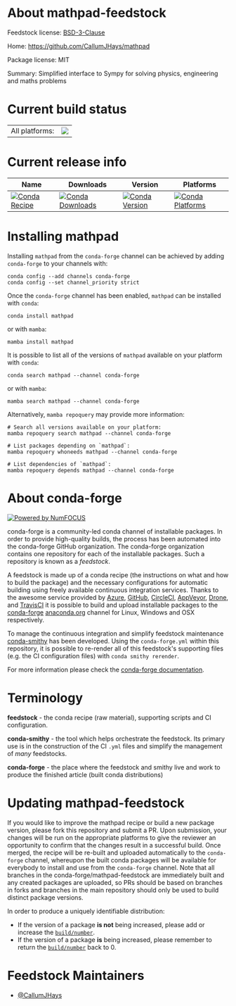 About mathpad-feedstock
=======================

Feedstock license: [BSD-3-Clause](https://github.com/conda-forge/mathpad-feedstock/blob/main/LICENSE.txt)

Home: https://github.com/CallumJHays/mathpad

Package license: MIT

Summary: Simplified interface to Sympy for solving physics, engineering and maths problems

Current build status
====================


<table><tr><td>All platforms:</td>
    <td>
      <a href="https://dev.azure.com/conda-forge/feedstock-builds/_build/latest?definitionId=19724&branchName=main">
        <img src="https://dev.azure.com/conda-forge/feedstock-builds/_apis/build/status/mathpad-feedstock?branchName=main">
      </a>
    </td>
  </tr>
</table>

Current release info
====================

| Name | Downloads | Version | Platforms |
| --- | --- | --- | --- |
| [![Conda Recipe](https://img.shields.io/badge/recipe-mathpad-green.svg)](https://anaconda.org/conda-forge/mathpad) | [![Conda Downloads](https://img.shields.io/conda/dn/conda-forge/mathpad.svg)](https://anaconda.org/conda-forge/mathpad) | [![Conda Version](https://img.shields.io/conda/vn/conda-forge/mathpad.svg)](https://anaconda.org/conda-forge/mathpad) | [![Conda Platforms](https://img.shields.io/conda/pn/conda-forge/mathpad.svg)](https://anaconda.org/conda-forge/mathpad) |

Installing mathpad
==================

Installing `mathpad` from the `conda-forge` channel can be achieved by adding `conda-forge` to your channels with:

```
conda config --add channels conda-forge
conda config --set channel_priority strict
```

Once the `conda-forge` channel has been enabled, `mathpad` can be installed with `conda`:

```
conda install mathpad
```

or with `mamba`:

```
mamba install mathpad
```

It is possible to list all of the versions of `mathpad` available on your platform with `conda`:

```
conda search mathpad --channel conda-forge
```

or with `mamba`:

```
mamba search mathpad --channel conda-forge
```

Alternatively, `mamba repoquery` may provide more information:

```
# Search all versions available on your platform:
mamba repoquery search mathpad --channel conda-forge

# List packages depending on `mathpad`:
mamba repoquery whoneeds mathpad --channel conda-forge

# List dependencies of `mathpad`:
mamba repoquery depends mathpad --channel conda-forge
```


About conda-forge
=================

[![Powered by
NumFOCUS](https://img.shields.io/badge/powered%20by-NumFOCUS-orange.svg?style=flat&colorA=E1523D&colorB=007D8A)](https://numfocus.org)

conda-forge is a community-led conda channel of installable packages.
In order to provide high-quality builds, the process has been automated into the
conda-forge GitHub organization. The conda-forge organization contains one repository
for each of the installable packages. Such a repository is known as a *feedstock*.

A feedstock is made up of a conda recipe (the instructions on what and how to build
the package) and the necessary configurations for automatic building using freely
available continuous integration services. Thanks to the awesome service provided by
[Azure](https://azure.microsoft.com/en-us/services/devops/), [GitHub](https://github.com/),
[CircleCI](https://circleci.com/), [AppVeyor](https://www.appveyor.com/),
[Drone](https://cloud.drone.io/welcome), and [TravisCI](https://travis-ci.com/)
it is possible to build and upload installable packages to the
[conda-forge](https://anaconda.org/conda-forge) [anaconda.org](https://anaconda.org/)
channel for Linux, Windows and OSX respectively.

To manage the continuous integration and simplify feedstock maintenance
[conda-smithy](https://github.com/conda-forge/conda-smithy) has been developed.
Using the ``conda-forge.yml`` within this repository, it is possible to re-render all of
this feedstock's supporting files (e.g. the CI configuration files) with ``conda smithy rerender``.

For more information please check the [conda-forge documentation](https://conda-forge.org/docs/).

Terminology
===========

**feedstock** - the conda recipe (raw material), supporting scripts and CI configuration.

**conda-smithy** - the tool which helps orchestrate the feedstock.
                   Its primary use is in the construction of the CI ``.yml`` files
                   and simplify the management of *many* feedstocks.

**conda-forge** - the place where the feedstock and smithy live and work to
                  produce the finished article (built conda distributions)


Updating mathpad-feedstock
==========================

If you would like to improve the mathpad recipe or build a new
package version, please fork this repository and submit a PR. Upon submission,
your changes will be run on the appropriate platforms to give the reviewer an
opportunity to confirm that the changes result in a successful build. Once
merged, the recipe will be re-built and uploaded automatically to the
`conda-forge` channel, whereupon the built conda packages will be available for
everybody to install and use from the `conda-forge` channel.
Note that all branches in the conda-forge/mathpad-feedstock are
immediately built and any created packages are uploaded, so PRs should be based
on branches in forks and branches in the main repository should only be used to
build distinct package versions.

In order to produce a uniquely identifiable distribution:
 * If the version of a package **is not** being increased, please add or increase
   the [``build/number``](https://docs.conda.io/projects/conda-build/en/latest/resources/define-metadata.html#build-number-and-string).
 * If the version of a package **is** being increased, please remember to return
   the [``build/number``](https://docs.conda.io/projects/conda-build/en/latest/resources/define-metadata.html#build-number-and-string)
   back to 0.

Feedstock Maintainers
=====================

* [@CallumJHays](https://github.com/CallumJHays/)

